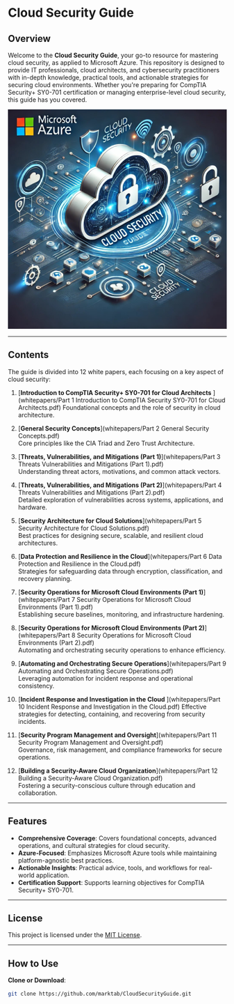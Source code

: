 # Cloud Security Guide

## Overview
Welcome to the **Cloud Security Guide**, your go-to resource for mastering cloud security, as applied to Microsoft Azure. This repository is designed to provide IT professionals, cloud architects, and cybersecurity practitioners with in-depth knowledge, practical tools, and actionable strategies for securing cloud environments. Whether you're preparing for CompTIA Security+ SY0-701 certification or managing enterprise-level cloud security, this guide has you covered.

![Microsoft Azure Cloud Security](MicrosoftCloudSecurity.jpg)

---

## Contents
The guide is divided into 12 white papers, each focusing on a key aspect of cloud security:

1. [**Introduction to CompTIA Security+ SY0-701 for Cloud Architects** ](whitepapers/Part 1 Introduction to CompTIA Security SY0-701 for Cloud Architects.pdf) 
   Foundational concepts and the role of security in cloud architecture.

2. [**General Security Concepts**](whitepapers/Part 2 General Security Concepts.pdf)  
   Core principles like the CIA Triad and Zero Trust Architecture.

3. [**Threats, Vulnerabilities, and Mitigations (Part 1)**](whitepapers/Part 3 Threats Vulnerabilities and Mitigations (Part 1).pdf)  
   Understanding threat actors, motivations, and common attack vectors.

4. [**Threats, Vulnerabilities, and Mitigations (Part 2)**](whitepapers/Part 4 Threats Vulnerabilities and Mitigations (Part 2).pdf)  
   Detailed exploration of vulnerabilities across systems, applications, and hardware.

5. [**Security Architecture for Cloud Solutions**](whitepapers/Part 5 Security Architecture for Cloud Solutions.pdf)  
   Best practices for designing secure, scalable, and resilient cloud architectures.

6. [**Data Protection and Resilience in the Cloud**](whitepapers/Part 6 Data Protection and Resilience in the Cloud.pdf)  
   Strategies for safeguarding data through encryption, classification, and recovery planning.

7. [**Security Operations for Microsoft Cloud Environments (Part 1)**](whitepapers/Part 7 Security Operations for Microsoft Cloud Environments (Part 1).pdf)  
   Establishing secure baselines, monitoring, and infrastructure hardening.

8. [**Security Operations for Microsoft Cloud Environments (Part 2)**](whitepapers/Part 8 Security Operations for Microsoft Cloud Environments (Part 2).pdf)  
   Automating and orchestrating security operations to enhance efficiency.

9. [**Automating and Orchestrating Secure Operations**](whitepapers/Part 9 Automating and Orchestrating Secure Operations.pdf)  
   Leveraging automation for incident response and operational consistency.

10. [**Incident Response and Investigation in the Cloud** ](whitepapers/Part 10 Incident Response and Investigation in the Cloud.pdf) 
    Effective strategies for detecting, containing, and recovering from security incidents.

11. [**Security Program Management and Oversight**](whitepapers/Part 11 Security Program Management and Oversight.pdf)  
    Governance, risk management, and compliance frameworks for secure operations.

12. [**Building a Security-Aware Cloud Organization**](whitepapers/Part 12 Building a Security-Aware Cloud Organization.pdf)  
    Fostering a security-conscious culture through education and collaboration.

---

## Features
- **Comprehensive Coverage**: Covers foundational concepts, advanced operations, and cultural strategies for cloud security.
- **Azure-Focused**: Emphasizes Microsoft Azure tools while maintaining platform-agnostic best practices.
- **Actionable Insights**: Practical advice, tools, and workflows for real-world application.
- **Certification Support**: Supports learning objectives for CompTIA Security+ SY0-701.

---

## License
This project is licensed under the [MIT License](LICENSE).

---

## How to Use
**Clone or Download**: 
   ```bash
   git clone https://github.com/marktab/CloudSecurityGuide.git

